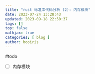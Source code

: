 ```yaml
---
title: "rust 标准库代码分析 (2): 内存模块"
date: 2023-07-24 13:28:43 
updated: 2023-09-18 22:50:37
tags: [] 
top: false
mathjax: true
categories: [ blog ]
author: booiris
---
```


#todo

- [ ] 内存模块
